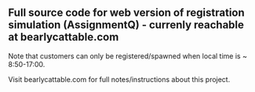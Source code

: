 ## Full source code for web version of registration simulation (AssignmentQ) - currenly reachable at bearlycattable.com

Note that customers can only be registered/spawned when local time is ~ 8:50-17:00.

Visit bearlycattable.com for full notes/instructions about this project.

